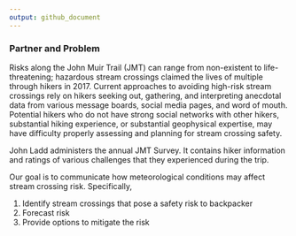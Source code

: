 ```yaml
---
output: github_document
---
```


### Partner and Problem

Risks along the John Muir Trail (JMT) can range from non-existent to life-threatening; hazardous stream crossings claimed the lives of multiple through hikers in 2017. Current approaches to avoiding high-risk stream crossings rely on hikers seeking out, gathering, and interpreting anecdotal data from various message boards, social media pages, and word of mouth. Potential hikers who do not have strong social networks with other hikers, substantial hiking experience, or substantial geophysical expertise, may have difficulty properly assessing and planning for stream crossing safety.

John Ladd administers the annual JMT Survey. It contains hiker information and ratings of various challenges that they experienced during the trip.

Our goal is to communicate how meteorological conditions may affect stream crossing risk. Specifically, 

1. Identify stream crossings that pose a safety risk to backpacker
2. Forecast risk
3. Provide options to mitigate the risk
